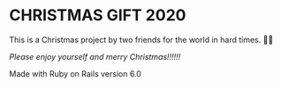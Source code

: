 # CHRISTMAS GIFT 2020

This is a Christmas project by two friends for the world in hard times. 🎄✨

_Please enjoy yourself and merry Christmas!!!!!!_

Made with Ruby on Rails version 6.0
